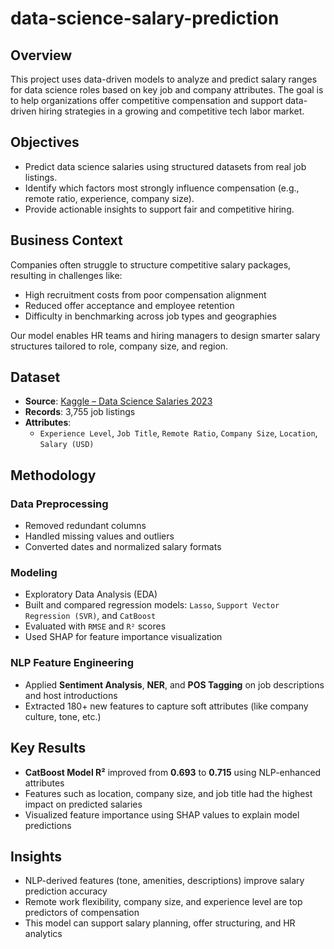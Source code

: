 # data-science-salary-prediction

##  Overview

This project uses data-driven models to analyze and predict salary ranges for data science roles based on key job and company attributes. The goal is to help organizations offer competitive compensation and support data-driven hiring strategies in a growing and competitive tech labor market.

## Objectives

- Predict data science salaries using structured datasets from real job listings.
- Identify which factors most strongly influence compensation (e.g., remote ratio, experience, company size).
- Provide actionable insights to support fair and competitive hiring.

## Business Context

Companies often struggle to structure competitive salary packages, resulting in challenges like:
- High recruitment costs from poor compensation alignment
- Reduced offer acceptance and employee retention
- Difficulty in benchmarking across job types and geographies

Our model enables HR teams and hiring managers to design smarter salary structures tailored to role, company size, and region.

## Dataset

- **Source**: [Kaggle – Data Science Salaries 2023](https://www.kaggle.com/datasets)
- **Records**: 3,755 job listings
- **Attributes**:
  - `Experience Level`, `Job Title`, `Remote Ratio`, `Company Size`, `Location`, `Salary (USD)`

## Methodology

### Data Preprocessing
- Removed redundant columns
- Handled missing values and outliers
- Converted dates and normalized salary formats

### Modeling
- Exploratory Data Analysis (EDA)
- Built and compared regression models: `Lasso`, `Support Vector Regression (SVR)`, and `CatBoost`
- Evaluated with `RMSE` and `R²` scores
- Used SHAP for feature importance visualization

### NLP Feature Engineering
- Applied **Sentiment Analysis**, **NER**, and **POS Tagging** on job descriptions and host introductions
- Extracted 180+ new features to capture soft attributes (like company culture, tone, etc.)

## Key Results

- **CatBoost Model R²** improved from **0.693** to **0.715** using NLP-enhanced attributes
- Features such as location, company size, and job title had the highest impact on predicted salaries
- Visualized feature importance using SHAP values to explain model predictions


## Insights

- NLP-derived features (tone, amenities, descriptions) improve salary prediction accuracy
- Remote work flexibility, company size, and experience level are top predictors of compensation
- This model can support salary planning, offer structuring, and HR analytics
